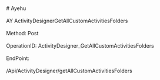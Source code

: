 <br>#     Ayehu</br>
<br>AY ActivityDesignerGetAllCustomActivitiesFolders</br>
<br>Method: Post</br>
<br>OperationID: ActivityDesigner_GetAllCustomActivitiesFolders</br>
<br>EndPoint:</br>
<br>/Api/ActivityDesigner/getAllCustomActivitiesFolders</br>
